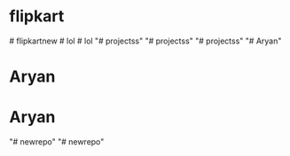 # flipkart
#   f l i p k a r t n e w  
 #   l o l  
 #   l o l  
 "# projectss" 
"# projectss" 
"# projectss" 
"# Aryan" 
# Aryan
# Aryan
"# newrepo" 
"# newrepo" 
